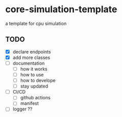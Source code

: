 # core-simulation-template

a template for cpu simulation

## TODO

- [x] declare endpoints
- [x] add more classes
- [ ] documentation
  - [ ] how it works
  - [ ] how to use
  - [ ] how to develope
  - [ ] stay updated
- [ ] CI/CD 
  - [ ] github actions
  - [ ] manifest
- [ ] logger ??

